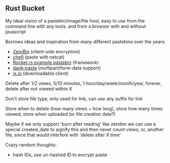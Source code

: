Rust Bucket
-----------

My ideal vision of a pastebin/image/file host, easy to use from the command line with any tools, and from a browser with and without javascript

Borrows ideas and inspiration from many different pastebins over the years:

  * [ZeroBin](https://github.com/sebsauvage/ZeroBin) (client-side encryption)
  * [chefi](https://github.com/colemickens/chefi) (paste with netcat)
  * [Rocket.rs example pastebin](https://github.com/SergioBenitez/Rocket/tree/master/examples/pastebin/src) (framework)
  * [dank-paste](https://github.com/wpbirney/dank-paste) (multipart/form-data support)
  * [ix.io](http://ix.io/) (downloadable client)
  
Delete after 1/2 views, 5/10 minutes, 1 hour/day/week/month/year, forever, delete after not viewed within X

Don't store file type, only used for link, can use any suffix for link

Store when to delete (how many views + how long), store how many times viewed, store when uploaded (or file creation date?)

Maybe if we only support 'burn after reading' like zerobin we can use a special created_date to signify this and then never count views, or, another file, since that would interfere with 'delete after X time'
  
Crazy random thoughts:
  * hash IDs, use un-hashed ID to encrypt paste